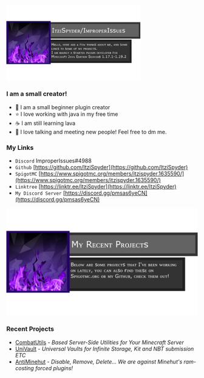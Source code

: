 <img src="https://github.com/ItziSpyder/ItziSpyder.github.io/blob/main/assets/banners/ImproperBanner.png" style="width:70%; height:70%">

### I am a small creator!
- :beginner: I am a small beginner plugin creator
- :star: I love working with java in my free time
- :coffee: I am still learning lava
- :wave: I love talking and meeting new people! Feel free to dm me.

### My Links 
- `Discord` ImproperIssues#4988
- `Github` [https://github.com/ItziSpyder](https://github.com/ItziSpyder)
- `SpigotMC` [https://www.spigotmc.org/members/itzispyder.1635590/](https://www.spigotmc.org/members/itzispyder.1635590/)
- `Linktree` [https://linktr.ee/ItziSpyder](https://linktr.ee/ItziSpyder)
- `My Discord Server` [https://discord.gg/pmsas6yeCN](https://discord.gg/pmsas6yeCN)



![ImproperProjects](/assets/banners/ImproperProjects.png)


### Recent Projects
- [CombatUtils](https://github.com/ItziSpyder/CombatUtils) - *Based Server-Side Utilities for Your Minecraft Server*
- [UniVault](https://github.com/ItziSpyder/UniVault) - *Universal Vaults for Infinite Storage, Kit and NBT submission ETC*
- [AntiMinehut](https://github.com/ItziSpyder/AntiMinehut) - *Disable, Remove, Delete... We are against Minehut's ram-costing forced plugins!*
